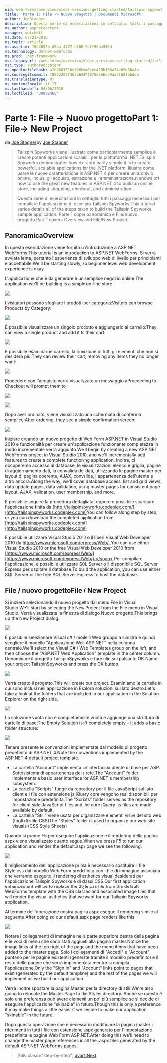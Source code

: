 ```yaml
---
uid: web-forms/overview/older-versions-getting-started/tailspin-spyworks/tailspin-spyworks-part-1
title: 'Parte 1: File -> Nuovo progetto | Documenti Microsoft'
author: JoeStagner
description: Questa serie di esercitazioni in dettaglio tutti i passaggi necessari per compilare l'applicazione di esempio Tailspin Spyworks. Parte 1 copre panoramica e File/nuovo progetto.
ms.author: aspnetcontent
manager: wpickett
ms.date: 07/21/2010
ms.topic: article
ms.assetid: 15d4652b-d5aa-4172-b186-2c7f96ba316d
ms.technology: dotnet-webforms
ms.prod: .net-framework
msc.legacyurl: /web-forms/overview/older-versions-getting-started/tailspin-spyworks/tailspin-spyworks-part-1
msc.type: authoredcontent
ms.openlocfilehash: a1b9681516e626b6a0eec420b168a74e05d88afb
ms.sourcegitcommit: f8852267f463b62d7f975e56bea9aa3f68fbbdeb
ms.translationtype: MT
ms.contentlocale: it-IT
ms.lasthandoff: 04/06/2018
ms.locfileid: "30892465"
---
```

<a name="part-1-file--new-project"></a><span data-ttu-id="4d94a-104">Parte 1: File -> Nuovo progetto</span><span class="sxs-lookup"><span data-stu-id="4d94a-104">Part 1: File-> New Project</span></span>
====================
<span data-ttu-id="4d94a-105">da [Joe Stagner](https://github.com/JoeStagner)</span><span class="sxs-lookup"><span data-stu-id="4d94a-105">by [Joe Stagner](https://github.com/JoeStagner)</span></span>

> <span data-ttu-id="4d94a-106">Tailspin Spyworks viene illustrato come particolarmente semplice è creare potenti applicazioni scalabili per la piattaforma .NET.</span><span class="sxs-lookup"><span data-stu-id="4d94a-106">Tailspin Spyworks demonstrates how extraordinarily simple it is to create powerful, scalable applications for the .NET platform.</span></span> <span data-ttu-id="4d94a-107">Illustra come usare le nuove caratteristiche in ASP.NET 4 per creare un archivio online, inclusi gli acquisti, estrazione e l'amministrazione.</span><span class="sxs-lookup"><span data-stu-id="4d94a-107">It shows off how to use the great new features in ASP.NET 4 to build an online store, including shopping, checkout, and administration.</span></span>
> 
> <span data-ttu-id="4d94a-108">Questa serie di esercitazioni in dettaglio tutti i passaggi necessari per compilare l'applicazione di esempio Tailspin Spyworks.</span><span class="sxs-lookup"><span data-stu-id="4d94a-108">This tutorial series details all of the steps taken to build the Tailspin Spyworks sample application.</span></span> <span data-ttu-id="4d94a-109">Parte 1 copre panoramica e File/nuovo progetto.</span><span class="sxs-lookup"><span data-stu-id="4d94a-109">Part 1 covers Overview and File/New Project.</span></span>


## <a id="_Toc260221666"></a>  <span data-ttu-id="4d94a-110">Panoramica</span><span class="sxs-lookup"><span data-stu-id="4d94a-110">Overview</span></span>

<span data-ttu-id="4d94a-111">In questa esercitazione viene fornita un'introduzione a ASP.NET WebForms.</span><span class="sxs-lookup"><span data-stu-id="4d94a-111">This tutorial is an introduction to ASP.NET WebForms.</span></span> <span data-ttu-id="4d94a-112">Si verrà avviata lenta, pertanto l'esperienza di sviluppo web di livello per principianti è accettabile.</span><span class="sxs-lookup"><span data-stu-id="4d94a-112">We'll be starting slowly, so beginner level web development experience is okay.</span></span>

<span data-ttu-id="4d94a-113">L'applicazione che è da generare è un semplice negozio online.</span><span class="sxs-lookup"><span data-stu-id="4d94a-113">The application we'll be building is a simple on-line store.</span></span>

![](tailspin-spyworks-part-1/_static/image1.jpg)


<span data-ttu-id="4d94a-114">I visitatori possono sfogliare i prodotti per categoria:</span><span class="sxs-lookup"><span data-stu-id="4d94a-114">Visitors can browse Products by Category:</span></span>

![](tailspin-spyworks-part-1/_static/image2.jpg)

<span data-ttu-id="4d94a-115">È possibile visualizzare un singolo prodotto e aggiungerlo al carrello:</span><span class="sxs-lookup"><span data-stu-id="4d94a-115">They can view a single product and add it to their cart:</span></span>

![](tailspin-spyworks-part-1/_static/image3.jpg)

<span data-ttu-id="4d94a-116">È possibile esaminarne carrello, la rimozione di tutti gli elementi che non si desidera più:</span><span class="sxs-lookup"><span data-stu-id="4d94a-116">They can review their cart, removing any items they no longer want:</span></span>

![](tailspin-spyworks-part-1/_static/image4.jpg)

<span data-ttu-id="4d94a-117">Procedere con l'acquisto verrà visualizzato un messaggio a</span><span class="sxs-lookup"><span data-stu-id="4d94a-117">Proceeding to Checkout will prompt them to</span></span>

![](tailspin-spyworks-part-1/_static/image5.jpg)

![](tailspin-spyworks-part-1/_static/image6.jpg)

<span data-ttu-id="4d94a-118">Dopo aver ordinato, viene visualizzato una schermata di conferma semplice:</span><span class="sxs-lookup"><span data-stu-id="4d94a-118">After ordering, they see a simple confirmation screen:</span></span>

![](tailspin-spyworks-part-1/_static/image7.jpg)


<span data-ttu-id="4d94a-119">Iniziare creando un nuovo progetto di Web Form ASP.NET in Visual Studio 2010 e funzionalità per creare un'applicazione funzionante completezza in modo incrementale verrà aggiunto.</span><span class="sxs-lookup"><span data-stu-id="4d94a-119">We'll begin by creating a new ASP.NET WebForms project in Visual Studio 2010, and we'll incrementally add features to create a complete functioning application.</span></span> <span data-ttu-id="4d94a-120">Inoltre, ci occuperemo accesso al database, le visualizzazioni elenco e griglia, pagine di aggiornamento dati, la convalida dei dati, utilizzando le pagine master per layout di pagina coerente, AJAX, convalida, l'appartenenza dell'utente e altro ancora.</span><span class="sxs-lookup"><span data-stu-id="4d94a-120">Along the way, we'll cover database access, list and grid views, data update pages, data validation, using master pages for consistent page layout, AJAX, validation, user membership, and more.</span></span>

<span data-ttu-id="4d94a-121">È possibile seguire la procedura dettagliata, oppure è possibile scaricare l'applicazione finita da [http://tailspinspyworks.codeplex.com/](http://tailspinspyworks.codeplex.com/)</span><span class="sxs-lookup"><span data-stu-id="4d94a-121">You can follow along step by step, or you can download the completed application from [http://tailspinspyworks.codeplex.com/](http://tailspinspyworks.codeplex.com/)</span></span>

<span data-ttu-id="4d94a-122">È possibile utilizzare Visual Studio 2010 o il liberi Visual Web Developer 2010 da [ https://www.microsoft.com/express/Web/ ](https://www.microsoft.com/express/Web/).</span><span class="sxs-lookup"><span data-stu-id="4d94a-122">You can use either Visual Studio 2010 or the free Visual Web Developer 2010 from [https://www.microsoft.com/express/Web/](https://www.microsoft.com/express/Web/).</span></span> <span data-ttu-id="4d94a-123">Per compilare l'applicazione, è possibile utilizzare SQL Server o il disponibile SQL Server Express per ospitare il database.</span><span class="sxs-lookup"><span data-stu-id="4d94a-123">To build the application, you can use either SQL Server or the free SQL Server Express to host the database.</span></span>

## <a id="_Toc260221667"></a>  <span data-ttu-id="4d94a-124">File / nuovo progetto</span><span class="sxs-lookup"><span data-stu-id="4d94a-124">File / New Project</span></span>

<span data-ttu-id="4d94a-125">Si inizierà selezionando il nuovo progetto dal menu File in Visual Studio.</span><span class="sxs-lookup"><span data-stu-id="4d94a-125">We'll start by selecting the New Project from the File menu in Visual Studio.</span></span> <span data-ttu-id="4d94a-126">Verrà visualizzata la finestra di dialogo Nuovo progetto.</span><span class="sxs-lookup"><span data-stu-id="4d94a-126">This brings up the New Project dialog.</span></span>

![](tailspin-spyworks-part-1/_static/image8.jpg)

<span data-ttu-id="4d94a-127">È possibile selezionare Visual c# / modelli Web gruppo a sinistra e quindi scegliere il modello "Applicazione Web ASP.NET" nella colonna centrale.</span><span class="sxs-lookup"><span data-stu-id="4d94a-127">We'll select the Visual C# / Web Templates group on the left, and then choose the "ASP.NET Web Application" template in the center column.</span></span> <span data-ttu-id="4d94a-128">Denominare il progetto TailspinSpyworks e fare clic sul pulsante OK.</span><span class="sxs-lookup"><span data-stu-id="4d94a-128">Name your project TailspinSpyworks and press the OK button.</span></span>

![](tailspin-spyworks-part-1/_static/image9.jpg)

<span data-ttu-id="4d94a-129">Verrà creato il progetto.</span><span class="sxs-lookup"><span data-stu-id="4d94a-129">This will create our project.</span></span> <span data-ttu-id="4d94a-130">Esaminiamo le cartelle in cui sono inclusi nell'applicazione in Esplora soluzioni sul lato destro.</span><span class="sxs-lookup"><span data-stu-id="4d94a-130">Let's take a look at the folders that are included in our application in the Solution Explorer on the right side.</span></span>

![](tailspin-spyworks-part-1/_static/image10.jpg)

<span data-ttu-id="4d94a-131">La soluzione vuota non è completamente vuota e aggiunge una struttura di cartelle di base:</span><span class="sxs-lookup"><span data-stu-id="4d94a-131">The Empty Solution isn't completely empty – it adds a basic folder structure:</span></span>

![](tailspin-spyworks-part-1/_static/image1.png)

<span data-ttu-id="4d94a-132">Tenere presente le convenzioni implementate dal modello di progetto predefinito di ASP.NET 4.</span><span class="sxs-lookup"><span data-stu-id="4d94a-132">Note the conventions implemented by the ASP.NET 4 default project template.</span></span>

- <span data-ttu-id="4d94a-133">La cartella "Account" implementa un'interfaccia utente di base per ASP. Sottosistema di appartenenza della rete.</span><span class="sxs-lookup"><span data-stu-id="4d94a-133">The "Account" folder implements a basic user interface for ASP.NET's membership subsystem.</span></span>
- <span data-ttu-id="4d94a-134">La cartella "Scripts" funge da repository per il file JavaScript sul lato client e i file con estensione js jQuery core vengono resi disponibili per impostazione predefinita.</span><span class="sxs-lookup"><span data-stu-id="4d94a-134">The "Scripts" folder serves as the repository for client side JavaScript files and the core jQuery .js files are made available by default.</span></span>
- <span data-ttu-id="4d94a-135">La cartella "Stili" viene usata per organizzare elementi visivi del sito web (fogli di stile CSS)</span><span class="sxs-lookup"><span data-stu-id="4d94a-135">The "Styles" folder is used to organize our web site visuals (CSS Style Sheets)</span></span>

<span data-ttu-id="4d94a-136">Quando si preme F5 per eseguire l'applicazione e il rendering della pagina aspx viene visualizzato quanto segue.</span><span class="sxs-lookup"><span data-stu-id="4d94a-136">When we press F5 to run our application and render the default.aspx page we see the following.</span></span>

![](tailspin-spyworks-part-1/_static/image11.jpg)

<span data-ttu-id="4d94a-137">Il miglioramento dell'applicazione prima è necessario sostituire il file Style.css dal modello Web Form predefinito con i file di immagine associata che verranno eseguito il rendering di asthetics visual desiderati per l'applicazione Tailspin Spyworks e di classi CSS.</span><span class="sxs-lookup"><span data-stu-id="4d94a-137">Our first application enhancement will be to replace the Style.css file from the default WebForms template with the CSS classes and associated image files that will render the visual asthetics that we want for our Tailspin Spyworks application.</span></span>

<span data-ttu-id="4d94a-138">Al termine dell'operazione nostra pagina aspx esegue il rendering simile al seguente.</span><span class="sxs-lookup"><span data-stu-id="4d94a-138">After doing so our default.aspx page renders like this.</span></span>

![](tailspin-spyworks-part-1/_static/image12.jpg)

<span data-ttu-id="4d94a-139">Notare i collegamenti di immagine nella parte superiore destra della pagina e le voci di menu che sono stati aggiunti alla pagina master.</span><span class="sxs-lookup"><span data-stu-id="4d94a-139">Notice the image links at the top right of the page and the menu items that have been added to the master page.</span></span> <span data-ttu-id="4d94a-140">Solo i collegamenti di "Accedi" e "Account" puntano per le pagine esistenti (generate tramite il modello predefinito) e il resto delle pagine che verrà implementata mentre si compila l'applicazione.</span><span class="sxs-lookup"><span data-stu-id="4d94a-140">Only the "Sign In" and "Account" links point to pages that exist (generated by the default template) and the rest of the pages we will implement as we build our application.</span></span>

<span data-ttu-id="4d94a-141">Verrà inoltre spostare la pagina Master per la directory di stili.</span><span class="sxs-lookup"><span data-stu-id="4d94a-141">We're also going to relocate the Master Page to the Styles directory.</span></span> <span data-ttu-id="4d94a-142">Anche se questo è solo una preferenza può avere elementi un po' più semplice se si decide di eseguire l'applicazione "skinable" in futuro.</span><span class="sxs-lookup"><span data-stu-id="4d94a-142">Though this is only a preference it may make things a little easier if we decide to make our application "skinable" in the future.</span></span>

<span data-ttu-id="4d94a-143">Dopo questa operazione che è necessario modificare la pagina master i riferimenti in tutti i file con estensione aspx generato per l'impostazione predefinita le pagine Web Form ASP.NET.</span><span class="sxs-lookup"><span data-stu-id="4d94a-143">After doing this we'll need to change the master page references in all the .aspx files generated by the default ASP.NET WebForms pages.</span></span>

> [!div class="step-by-step"]
> [<span data-ttu-id="4d94a-144">avanti</span><span class="sxs-lookup"><span data-stu-id="4d94a-144">Next</span></span>](tailspin-spyworks-part-2.md)
